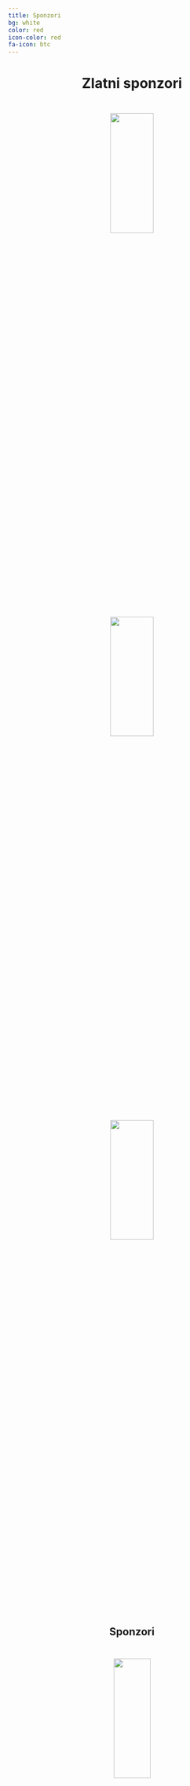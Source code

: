 ```yaml
---
title: Sponzori
bg: white
color: red
icon-color: red
fa-icon: btc
---
```

<center>
<h1>Zlatni sponzori</h1>
	<img src='/img/logo/fidelta.png' width="25%" style='padding: 5%; min-width: 350px !important'>
	<img src='/img/logo/freseniuskabi.png' width="25%" style='padding: 5%; min-width: 350px !important'>
	<img src='/img/logo/pliva.png' width="25%" style='padding: 5%; min-width: 350px !important'>

<h2>Sponzori</h2>
	<img src='/img/logo/alphachrom.png' width="25%" style='padding: 5%; min-width: 300px !important'>
	<img src='/img/logo/biocentar.png' width="25%" style='padding: 5%; min-width: 300px !important'>
	<img src='/img/logo/gradskeljekarnezagreb.png' width="25%" style='padding: 5%; min-width: 300px !important'>
	<img src='/img/logo/kefo.png' width="25%" style='padding: 5%; min-width: 300px !important'>

<h3>Materijalne donacije</h3>
	<img src='/img/logo/adrialab.png' width="25%" style='padding: 5%; min-width: 250px !important'>
	<img src='/img/logo/badel.png' width="25%" style='padding: 5%; min-width: 250px !important'>
	<img src='/img/logo/cute.png' width="25%" style='padding: 5%; min-width: 250px !important'>
	<img src='/img/logo/farmakol.png' width="25%" style='padding: 5%; min-width: 250px !important'>
	<img src='/img/logo/loreal.png' width="25%" style='padding: 5%; min-width: 250px !important'>
	<img src='/img/logo/pharmas.png' width="25%" style='padding: 5%; min-width: 250px !important'>
	<img src='/img/logo/pip.png' width="25%" style='padding: 5%; min-width: 250px !important'>


</center>